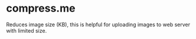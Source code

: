 # compress.me
Reduces image size (KB), this is helpful for uploading images to web server with limited size.
